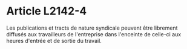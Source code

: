 # Article L2142-4

Les publications et tracts de nature syndicale peuvent être librement diffusés aux travailleurs de l'entreprise dans l'enceinte de celle-ci aux heures d'entrée et de sortie du travail.